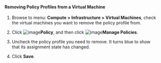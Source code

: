 #### Removing Policy Profiles from a Virtual Machine

1. Browse to menu: **Compute > Infrastructure > Virtual Machines**,
    check the virtual machines you want to remove the policy profile
    from.

2. Click ![image](../images/1941.png)**Policy**, and then click
    ![image](../images/1851.png)**Manage Policies**.

3. Uncheck the policy profile you need to remove. It turns blue to show
    that its assignment state has changed.

4. Click **Save**.
